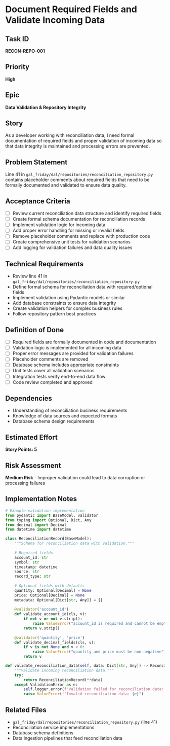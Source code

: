 # Document Required Fields and Validate Incoming Data

## Task ID
**RECON-REPO-001**

## Priority
**High**

## Epic
**Data Validation & Repository Integrity**

## Story
As a developer working with reconciliation data, I need formal documentation of required fields and proper validation of incoming data so that data integrity is maintained and processing errors are prevented.

## Problem Statement
Line 41 in `gal_friday/dal/repositories/reconciliation_repository.py` contains placeholder comments about required fields that need to be formally documented and validated to ensure data quality.

## Acceptance Criteria
- [ ] Review current reconciliation data structure and identify required fields
- [ ] Create formal schema documentation for reconciliation records
- [ ] Implement validation logic for incoming data
- [ ] Add proper error handling for missing or invalid fields
- [ ] Remove placeholder comments and replace with production code
- [ ] Create comprehensive unit tests for validation scenarios
- [ ] Add logging for validation failures and data quality issues

## Technical Requirements
- Review line 41 in `gal_friday/dal/repositories/reconciliation_repository.py`
- Define formal schema for reconciliation data with required/optional fields
- Implement validation using Pydantic models or similar
- Add database constraints to ensure data integrity
- Create validation helpers for complex business rules
- Follow repository pattern best practices

## Definition of Done
- [ ] Required fields are formally documented in code and documentation
- [ ] Validation logic is implemented for all incoming data
- [ ] Proper error messages are provided for validation failures
- [ ] Placeholder comments are removed
- [ ] Database schema includes appropriate constraints
- [ ] Unit tests cover all validation scenarios
- [ ] Integration tests verify end-to-end data flow
- [ ] Code review completed and approved

## Dependencies
- Understanding of reconciliation business requirements
- Knowledge of data sources and expected formats
- Database schema design requirements

## Estimated Effort
**Story Points: 5**

## Risk Assessment
**Medium Risk** - Improper validation could lead to data corruption or processing failures

## Implementation Notes
```python
# Example validation implementation
from pydantic import BaseModel, validator
from typing import Optional, Dict, Any
from decimal import Decimal
from datetime import datetime

class ReconciliationRecord(BaseModel):
    """Schema for reconciliation data with validation."""
    
    # Required fields
    account_id: str
    symbol: str
    timestamp: datetime
    source: str
    record_type: str
    
    # Optional fields with defaults
    quantity: Optional[Decimal] = None
    price: Optional[Decimal] = None
    metadata: Optional[Dict[str, Any]] = {}
    
    @validator('account_id')
    def validate_account_id(cls, v):
        if not v or not v.strip():
            raise ValueError("account_id is required and cannot be empty")
        return v.strip()
    
    @validator('quantity', 'price')
    def validate_decimal_fields(cls, v):
        if v is not None and v < 0:
            raise ValueError("quantity and price must be non-negative")
        return v

def validate_reconciliation_data(self, data: Dict[str, Any]) -> ReconciliationRecord:
    """Validate incoming reconciliation data."""
    try:
        return ReconciliationRecord(**data)
    except ValidationError as e:
        self.logger.error(f"Validation failed for reconciliation data: {e}")
        raise ValueError(f"Invalid reconciliation data: {e}")
```

## Related Files
- `gal_friday/dal/repositories/reconciliation_repository.py` (line 41)
- Reconciliation service implementations
- Database schema definitions
- Data ingestion pipelines that feed reconciliation data 